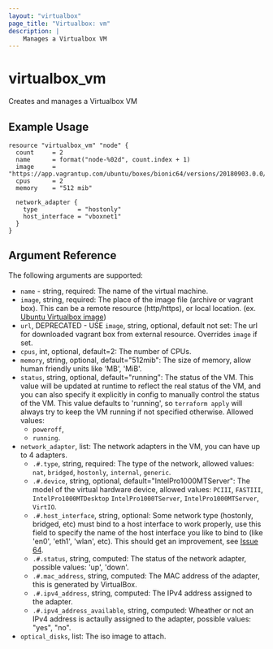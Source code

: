 ```yaml
---
layout: "virtualbox"
page_title: "Virtualbox: vm"
description: |
    Manages a Virtualbox VM
---
```


# virtualbox_vm

Creates and manages a Virtualbox VM

## Example Usage

```hcl
resource "virtualbox_vm" "node" {
  count     = 2
  name      = format("node-%02d", count.index + 1)
  image     = "https://app.vagrantup.com/ubuntu/boxes/bionic64/versions/20180903.0.0/providers/virtualbox.box"
  cpus      = 2
  memory    = "512 mib"

  network_adapter {
    type           = "hostonly"
    host_interface = "vboxnet1"
  }
}
```

## Argument Reference

The following arguments are supported:

- `name` - string, required: The name of the virtual machine.
- `image`, string, required: The place of the image file (archive or vagrant
  box).
  This can be a remote resource (http/https), or local location. (ex. [Ubuntu Virtualbox image](https://github.com/ccll/terraform-provider-virtualbox-images/releases))
- `url`, DEPRECATED - USE `image`, string, optional, default not set: The url
  for downloaded vagrant box from external resource. Overrides `image` if set.
- `cpus`, int, optional, default=2: The number of CPUs.
- `memory`, string, optional, default="512mib": The size of memory, allow human
  friendly units like 'MB', 'MiB'.
- `status`, string, optional, default="running": The status of the VM. This
  value will be updated at runtime to reflect the real status of the VM,
  and you can also specify it explicitly in config to manually control the
  status of the VM. This value defaults to 'running', so `terraform apply` will
  always try to keep the VM running if not specified otherwise. Allowed values:
  - `poweroff`,
  - `running`.
- `network_adapter`, list: The network adapters in the VM, you can have up to 4
  adapters.
  - `.#.type`, string, required: The type of the network, allowed values: `nat`,
    `bridged`, `hostonly`, `internal`, `generic`.
  - `.#.device`, string, optional, default="IntelPro1000MTServer": The model of
    the virtual hardware device, allowed values: `PCIII`, `FASTIII`,
    `IntelPro1000MTDesktop` `IntelPro1000TServer`, `IntelPro1000MTServer`, `VirtIO`.
  - `.#.host_interface`, string, optional: Some network type (hostonly,
    bridged, etc) must bind to a host interface to work properly, use this field
    to specify the name of the host interface you like to bind to (like 'en0',
    'eth1', 'wlan', etc). This should get an improvement, see [Issue 64](https://github.com/terra-farm/terraform-provider-virtualbox/issues/64).
  - `.#.status`, string, computed: The status of the network adapter, possible
    values: 'up', 'down'.
  - `.#.mac_address`, string, computed: The MAC address of the adapter, this is
    generated by VirtualBox.
  - `.#.ipv4_address`, string, computed: The IPv4 address assigned to the
    adapter.
  - `.#.ipv4_address_available`, string, computed: Wheather or not an IPv4
    address is actaully assigned to the adapter, possible values: "yes", "no".
- `optical_disks`, list: The iso image to attach.
